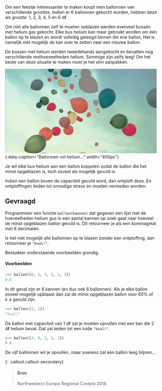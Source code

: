 Om een feestje interessanter te maken koopt men ballonnen van verschillende groottes. Indien er 6 ballonnen gekocht worden, hebben deze als grootte: 1, 2, 3, 4, 5 en 6 dℓ.

Om niet alle ballonnen zelf te moeten opblazen werden evenveel bussen met helium gas gekocht. Elke bus helium kan maar gebruikt worden om één ballon op te blazen en wordt volledig geleegd binnen die ene ballon. Het is namelijk niet mogelijk de kan over te zetten naar een nieuwe ballon.

De bussen met helium werden tweedehands aangekocht en bevatten nog verschillende resthoeveelheden helium. Sommige zijn zelfs leeg! Om het beste van deze situatie te maken moet je het slim aanpakken.

![Ballonnen vol helium...](media/balloon.gif "Ballonnen vol helium..."){:data-caption="Ballonnen vol helium..." width="400px"}

Je wil elke bus helium aan een ballon koppelen zodat de ballon die het minst opgeblazen is, toch zoveel als mogelijk gevuld is.

Indien een ballon boven de capaciteit gevuld word, dan ontploft deze. En ontploffingen leiden tot onnodige stress en moeten vermeden worden.

## Gevraagd

Programmeer een functie `ballon(kannen)` dat gegeven een lijst met de hoeveelheden helium gus in een aantal kannen op zoek gaat naar hoeveel de minst opgeblazen ballon gevuld is. Dit retourneer je als een kommagetal met 6 decimalen.

Is het niet mogelijk alle ballonnen op te blazen zonder een ontploffing, dan retourneer je `"knal!"`.

Bestudeer onderstaande voorbeelden grondig.

#### Voorbeelden

```python
>>> ballon([6, 1, 3, 2, 2, 3])
0.6
```

In dit geval zijn er 6 kannen (en dus ook 6 ballonnen). Als je elke ballon zoveel mogelijk opblaast dan zal de minst opgeblazen ballon voor 60% of `0.6` gevuld zijn.


```python
>>> ballon([2, 2])
"knal!"
```

De ballon met capaciteit van 1 dℓ zal je moeten opvullen met een kan die 2 dℓ helium bevat. Dat zal leiden tot een luide `"knal!"`.


```python
>>> ballon([4, 0, 2, 1, 2])
0.0
```

De vijf ballonnen wil je opvullen, maar sowieso zal één ballon leeg blijven...

{: .callout.callout-secondary}
>#### Bron
> Northwestern Europe Regional Contest 2018
